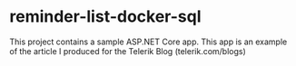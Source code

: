 # reminder-list-docker-sql
This project contains a sample ASP.NET Core app. This app is an example of the article I produced for the Telerik Blog (telerik.com/blogs)
